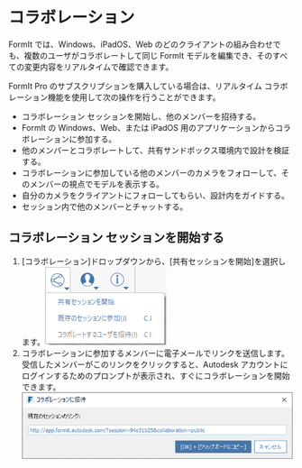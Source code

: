 # コラボレーション

FormIt では、Windows、iPadOS、Web のどのクライアントの組み合わせでも、複数のユーザがコラボレートして同じ FormIt モデルを編集でき、そのすべての変更内容をリアルタイムで確認できます。

FormIt Pro のサブスクリプションを購入している場合は、リアルタイム コラボレーション機能を使用して次の操作を行うことができます。

* コラボレーション セッションを開始し、他のメンバーを招待する。
* FormIt の Windows、Web、または iPadOS 用のアプリケーションからコラボレーションに参加する。
* 他のメンバーとコラボレートして、共有サンドボックス環境内で設計を検証する。
* コラボレーションに参加している他のメンバーのカメラをフォローして、そのメンバーの視点でモデルを表示する。
* 自分のカメラをクライアントにフォローしてもらい、設計内をガイドする。
* セッション内で他のメンバーとチャットする。

## コラボレーション セッションを開始する

1. [コラボレーション]ドロップダウンから、[共有セッションを開始]を選択します。![](../.gitbook/assets/6c166d38-6851-4d62-b2dc-8f83efd958f8.png)
2. コラボレーションに参加するメンバーに電子メールでリンクを送信します。受信したメンバーがこのリンクをクリックすると、Autodesk アカウントにログインするためのプロンプトが表示され、すぐにコラボレーションを開始できます。![](../.gitbook/assets/collaborate.png)



